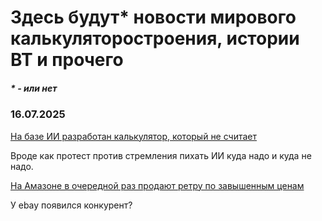 # Здесь будут* новости мирового калькуляторостроения, истории ВТ и прочего
##### * - или нет

### 16.07.2025
[На базе ИИ разработан калькулятор, который не считает](https://www.ixbt.com/live/sw/razrabotan-calcgpt-kalkulyator-na-baze-gpt-kotoryy-ne-schitaet.html)

Вроде как протест против стремления пихать ИИ куда надо и куда не надо. 

[На Амазоне в очередной раз продают ретру по завышенным ценам](https://www.thestreet.com/deals/casio-data-bank-digital-calculator-watch-amazon-sale)

У ebay появился конкурент?
